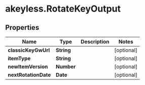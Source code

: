 # akeyless.RotateKeyOutput

## Properties

Name | Type | Description | Notes
------------ | ------------- | ------------- | -------------
**classicKeyGwUrl** | **String** |  | [optional] 
**itemType** | **String** |  | [optional] 
**newItemVersion** | **Number** |  | [optional] 
**nextRotationDate** | **Date** |  | [optional] 


